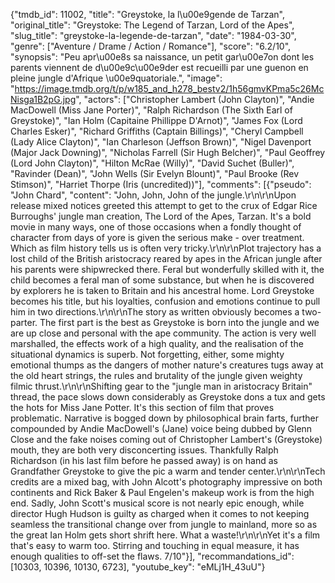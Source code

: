 {"tmdb_id": 11002, "title": "Greystoke, la l\u00e9gende de Tarzan", "original_title": "Greystoke: The Legend of Tarzan, Lord of the Apes", "slug_title": "greystoke-la-legende-de-tarzan", "date": "1984-03-30", "genre": ["Aventure / Drame / Action / Romance"], "score": "6.2/10", "synopsis": "Peu apr\u00e8s sa naissance, un petit gar\u00e7on dont les parents viennent de d\u00e9c\u00e9der est recueilli par une guenon en pleine jungle d'Afrique \u00e9quatoriale.", "image": "https://image.tmdb.org/t/p/w185_and_h278_bestv2/1h56gmvKPma5c26McNisga1B2pG.jpg", "actors": ["Christopher Lambert (John Clayton)", "Andie MacDowell (Miss Jane Porter)", "Ralph Richardson (The Sixth Earl of Greystoke)", "Ian Holm (Capitaine Phillippe D'Arnot)", "James Fox (Lord Charles Esker)", "Richard Griffiths (Captain Billings)", "Cheryl Campbell (Lady Alice Clayton)", "Ian Charleson (Jeffson Brown)", "Nigel Davenport (Major Jack Downing)", "Nicholas Farrell (Sir Hugh Belcher)", "Paul Geoffrey (Lord John Clayton)", "Hilton McRae (Willy)", "David Suchet (Buller)", "Ravinder (Dean)", "John Wells (Sir Evelyn Blount)", "Paul Brooke (Rev Stimson)", "Harriet Thorpe (Iris (uncredited))"], "comments": [{"pseudo": "John Chard", "content": "John, John, John of the jungle.\r\n\r\nUpon release mixed notices greeted this attempt to get to the crux of Edgar Rice Burroughs' jungle man creation, The Lord of the Apes, Tarzan. It's a bold movie in many ways, one of those occasions when a fondly thought of character from days of yore is given the serious make - over treatment. Which as film history tells us is often very tricky.\r\n\r\nPlot trajectory has a lost child of the British aristocracy reared by apes in the African jungle after his parents were shipwrecked there. Feral but wonderfully skilled with it, the child becomes a feral man of some substance, but when he is discovered by explorers he is taken to Britain and his ancestral home. Lord Greystoke becomes his title, but his loyalties, confusion and emotions continue to pull him in two directions.\r\n\r\nThe story as written obviously becomes a two-parter. The first part is the best as Greystoke is born into the jungle and we are up close and personal with the ape community. The action is very well marshalled, the effects work of a high quality, and the realisation of the situational dynamics is superb. Not forgetting, either, some mighty emotional thumps as the dangers of mother nature's creatures tugs away at the old heart strings, the rules and brutality of the jungle given weighty filmic thrust.\r\n\r\nShifting gear to the \"jungle man in aristocracy Britain\" thread, the pace slows down considerably as Greystoke dons a tux and gets the hots for Miss Jane Potter. It's this section of film that proves problematic. Narrative is bogged down by philosophical brain farts, further compounded by Andie MacDowell's (Jane) voice being dubbed by Glenn Close and the fake noises coming out of Christopher Lambert's (Greystoke) mouth, they are both very disconcerting issues. Thankfully Ralph Richardson (in his last film before he passed away) is on hand as Grandfather Greystoke to give the pic a warm and tender center.\r\n\r\nTech credits are a mixed bag, with John Alcott's photography impressive on both continents and Rick Baker & Paul Engelen's makeup work is from the high end. Sadly, John Scott's musical score is not nearly epic enough, while director Hugh Hudson is guilty as charged when it comes to not keeping seamless the transitional change over from jungle to mainland, more so as the great Ian Holm gets short shrift here. What a waste!\r\n\r\nYet it's a film that's easy to warm too. Stirring and touching in equal measure, it has enough qualities to off-set the flaws. 7/10"}], "recommandations_id": [10303, 10396, 10130, 6723], "youtube_key": "eMLj1H_43uU"}